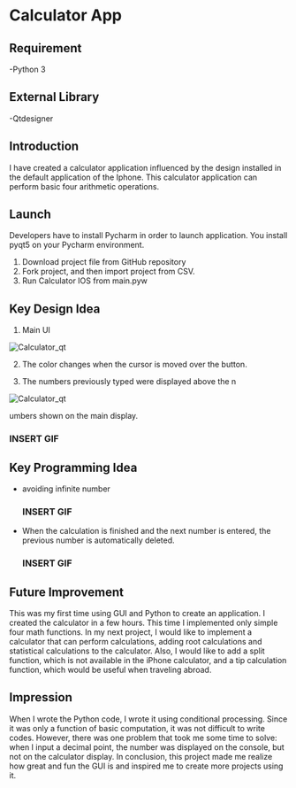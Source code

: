 # Calculator App

## Requirement
-Python 3
## External Library
-Qtdesigner
## Introduction
  I have created a calculator application influenced by the design installed in the default application of the Iphone. This calculator application can perform basic four arithmetic operations.
## Launch
Developers have to install Pycharm in order to launch application. You install pyqt5 on your Pycharm environment. 
1. Download project file from GitHub repository
2. Fork project, and then import project from CSV.
3. Run Calculator IOS from main.pyw
## Key Design Idea
1. Main UI

![Calculator_qt](https://user-images.githubusercontent.com/71058334/127102818-616208d1-954f-4d62-9933-0f49dfa69d81.PNG)

2. The color changes when the cursor is moved over the button.
   
4. The numbers previously typed were displayed above the n

![Calculator_qt](https://github.com/SHOTAiiMURA/CalculatorIOS/assets/91776514/f918bff4-d558-4fa3-878f-816d5919deb8)

umbers shown on the main display.
   ### INSERT GIF
## Key Programming Idea
- avoiding infinite number
   ### INSERT GIF
- When the calculation is finished and the next number is entered, the previous number is automatically deleted.
     ### INSERT GIF
## Future Improvement
  This was my first time using GUI and Python to create an application. I created the calculator in a few hours. This time I implemented only simple four math functions. In my next project, I would like to implement a calculator that can perform calculations, adding root calculations and statistical calculations to the calculator. Also, I would like to add a split function, which is not available in the iPhone calculator, and a tip calculation function, which would be useful when traveling abroad.
## Impression
  When I wrote the Python code, I wrote it using conditional processing. Since it was only a function of basic computation, it was not difficult to write codes. However, there was one problem that took me some time to solve: when I input a decimal point, the number was displayed on the console, but not on the calculator display. In conclusion, this project made me realize how great and fun the GUI is and inspired me to create more projects using it.


